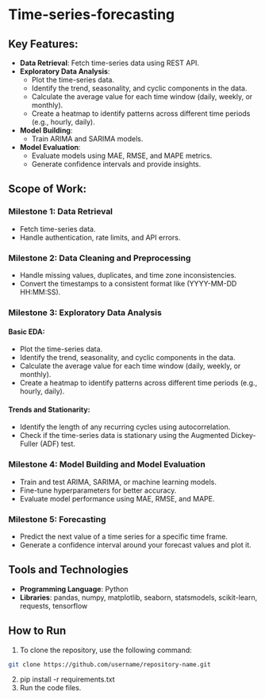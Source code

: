 # Time-series-forecasting

## Key Features:
- **Data Retrieval**: Fetch time-series data using REST API.
- **Exploratory Data Analysis**:
  - Plot the time-series data.
  - Identify the trend, seasonality, and cyclic components in the data.
  - Calculate the average value for each time window (daily, weekly, or monthly).
  - Create a heatmap to identify patterns across different time periods (e.g., hourly, daily).
- **Model Building**:
  - Train ARIMA and SARIMA models.
- **Model Evaluation**:
  - Evaluate models using MAE, RMSE, and MAPE metrics.
  - Generate confidence intervals and provide insights.

## Scope of Work:

### Milestone 1: Data Retrieval
- Fetch time-series data.
- Handle authentication, rate limits, and API errors.

### Milestone 2: Data Cleaning and Preprocessing
- Handle missing values, duplicates, and time zone inconsistencies.
- Convert the timestamps to a consistent format like (YYYY-MM-DD HH:MM:SS).

### Milestone 3: Exploratory Data Analysis

#### Basic EDA:
- Plot the time-series data.
- Identify the trend, seasonality, and cyclic components in the data.
- Calculate the average value for each time window (daily, weekly, or monthly).
- Create a heatmap to identify patterns across different time periods (e.g., hourly, daily).

#### Trends and Stationarity:
- Identify the length of any recurring cycles using autocorrelation.
- Check if the time-series data is stationary using the Augmented Dickey-Fuller (ADF) test.

### Milestone 4: Model Building and Model Evaluation
- Train and test ARIMA, SARIMA, or machine learning models.
- Fine-tune hyperparameters for better accuracy.
- Evaluate model performance using MAE, RMSE, and MAPE.

### Milestone 5: Forecasting
- Predict the next value of a time series for a specific time frame.
- Generate a confidence interval around your forecast values and plot it.

## Tools and Technologies
- **Programming Language**: Python
- **Libraries**: pandas, numpy, matplotlib, seaborn, statsmodels, scikit-learn, requests, tensorflow

## How to Run

1) To clone the repository, use the following command:

```bash
git clone https://github.com/username/repository-name.git
```
2) pip install -r requirements.txt
3) Run the code files.
